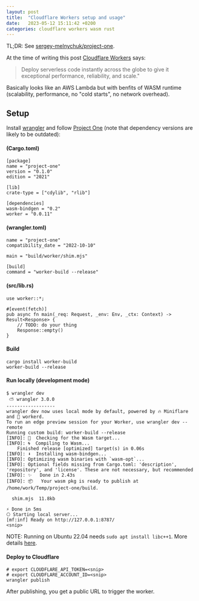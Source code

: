 ```yaml
---
layout: post
title:  "Cloudflare Workers setup and usage"
date:   2023-05-12 15:11:42 +0200
categories: cloudflare workers wasm rust
---
```


TL;DR: See [sergey-melnychuk/project-one](https://github.com/sergey-melnychuk/project-one/).

At the time of writing this post [Cloudflare Workers](https://developers.cloudflare.com/workers/) says:

> Deploy serverless code instantly across the
> globe to give it exceptional performance, 
> reliability, and scale."

Basically looks like an AWS Lambda but with benfits of WASM runtime (scalability, performance, no "cold starts", no network overhead).

## Setup

Install [wrangler](https://developers.cloudflare.com/workers/wrangler/install-and-update/) and follow [Project One](https://github.com/sergey-melnychuk/project-one/) (note that dependency versions are likely to be outdated):

#### (Cargo.toml)

```
[package]
name = "project-one"
version = "0.1.0"
edition = "2021"

[lib]
crate-type = ["cdylib", "rlib"]

[dependencies]
wasm-bindgen = "0.2"
worker = "0.0.11"
```

#### (wrangler.toml)

```
name = "project-one"
compatibility_date = "2022-10-10"

main = "build/worker/shim.mjs"

[build]
command = "worker-build --release"
```

#### (src/lib.rs)

```
use worker::*;

#[event(fetch)]
pub async fn main(_req: Request, _env: Env, _ctx: Context) -> Result<Response> {
    // TODO: do your thing
    Response::empty()
}
```

#### Build

```
cargo install worker-build
worker-build --release
```

#### Run locally (development mode)

```
$ wrangler dev
 ⛅️ wrangler 3.0.0
------------------
wrangler dev now uses local mode by default, powered by 🔥 Miniflare and 👷 workerd.
To run an edge preview session for your Worker, use wrangler dev --remote
Running custom build: worker-build --release
[INFO]: 🎯  Checking for the Wasm target...
[INFO]: 🌀  Compiling to Wasm...
    Finished release [optimized] target(s) in 0.06s
[INFO]: ⬇️  Installing wasm-bindgen...
[INFO]: Optimizing wasm binaries with `wasm-opt`...
[INFO]: Optional fields missing from Cargo.toml: 'description', 'repository', and 'license'. These are not necessary, but recommended
[INFO]: ✨   Done in 2.43s
[INFO]: 📦   Your wasm pkg is ready to publish at /home/work/Temp/project-one/build.

  shim.mjs  11.8kb

⚡ Done in 5ms
⎔ Starting local server...
[mf:inf] Ready on http://127.0.0.1:8787/
<snip>
```

NOTE: Running on Ubuntu 22.04 needs `sudo apt install libc++1`. More details [here](https://github.com/cloudflare/workers-sdk/issues/3262).

#### Deploy to Cloudflare

```
# export CLOUDFLARE_API_TOKEN=<snip>
# export CLOUDFLARE_ACCOUNT_ID=<snip>
wrangler publish
```

After publishing, you get a public URL to trigger the worker.
